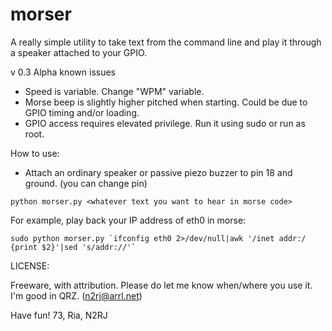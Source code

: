 # morser

A really simple utility to take text from the command line and play it through a speaker attached to your GPIO.

v 0.3 Alpha known issues
- Speed is variable. Change "WPM" variable.
- Morse beep is slightly higher pitched when starting. Could be due to GPIO timing and/or loading.
- GPIO access requires elevated privilege. Run it using sudo or run as root.

How to use:
- Attach an ordinary speaker or passive piezo buzzer to pin 18 and ground. (you can change pin)

```python morser.py <whatever text you want to hear in morse code>```

For example, play back your IP address of eth0 in morse:

```sudo python morser.py `ifconfig eth0 2>/dev/null|awk '/inet addr:/ {print $2}'|sed 's/addr://'` ```

LICENSE:

Freeware, with attribution. Please do let me know when/where you use it. I'm good in QRZ. (n2rj@arrl.net)

Have fun!
73, Ria, N2RJ
